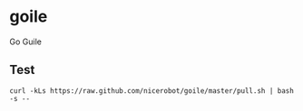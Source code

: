 goile
=====

Go Guile

## Test

`curl -kLs https://raw.github.com/nicerobot/goile/master/pull.sh | bash -s --`
